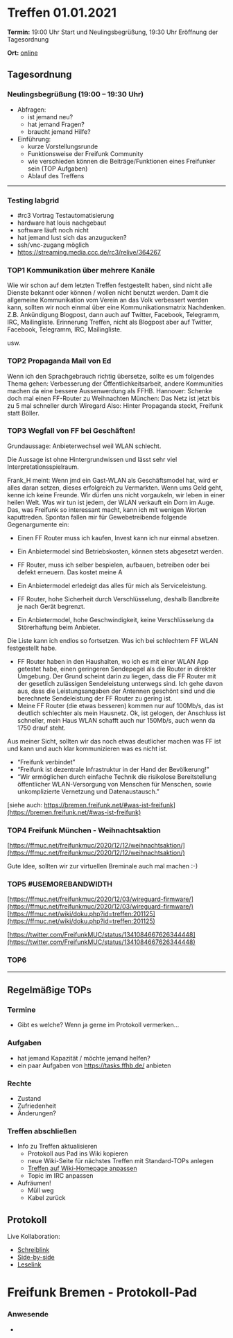 # Treffen 01.01.2021

**Termin:** 19:00 Uhr Start und Neulingsbegrüßung, 19:30 Uhr Eröffnung der Tagesordnung

**Ort:** [online](https://bremen.freifunk.net/to/videokonf)

## Tagesordnung
### Neulingsbegrüßung (19:00 – 19:30 Uhr)

- Abfragen:
    - ist jemand neu?
    - hat jemand Fragen?
    - braucht jemand Hilfe?
- Einführung:
    - kurze Vorstellungsrunde
    - Funktionsweise der Freifunk Community
    - wie verschieden können die Beiträge/Funktionen eines Freifunker sein (TOP Aufgaben)
    - Ablauf des Treffens

---

### Testing labgrid
- #rc3 Vortrag Testautomatisierung
- hardware hat louis nachgebaut
- software läuft noch nicht
- hat jemand lust sich das anzugucken?
- ssh/vnc-zugang möglich
- https://streaming.media.ccc.de/rc3/relive/364267

### TOP1 Kommunikation über mehrere Kanäle
Wie wir schon auf dem letzten Treffen festgestellt haben, sind nicht alle Dienste bekannt oder können / wollen nicht benutzt werden.
Damit die allgemeine Kommunikation vom Verein an das Volk verbessert werden kann, sollten wir noch einmal über eine Kommunikationsmatrix Nachdenken.
Z.B. Ankündigung Blogpost, dann auch auf Twitter, Facebook, Telegramm, IRC, Mailingliste.
Erinnerung Treffen, nicht als Blogpost aber auf Twitter, Facebook, Telegramm, IRC, Mailingliste.

usw.


### TOP2 Propaganda Mail von Ed
Wenn ich den Sprachgebrauch richtig übersetze, sollte es um folgendes Thema gehen:
Verbesserung der Öffentlichkeitsarbeit, andere Kommunities machen da eine bessere Aussenwerdung als FFHB.
Hannover: Schenke doch mal einen FF-Router zu Weihnachten
München: Das Netz ist jetzt bis zu 5 mal schneller durch Wiregard
Also: Hinter Propaganda steckt, Freifunk statt Böller.


### TOP3 Wegfall von FF bei Geschäften!
Grundaussage: Anbieterwechsel weil WLAN schlecht.

Die Aussage ist ohne Hintergrundwissen und lässt sehr viel Interpretationsspielraum.

Frank_H meint: Wenn jmd ein Gast-WLAN als Geschäftsmodel hat, wird er alles daran setzen, dieses erfolgreich zu Vermarkten.
Wenn ums Geld geht, kenne ich keine Freunde. Wir dürfen uns nicht vorgaukeln, wir leben in einer heilen Welt. Was wir tun ist jedem, der WLAN verkauft
ein Dorn im Auge. Das, was Freifunk so interessant macht, kann ich mit wenigen Worten kaputtreden.
Spontan fallen mir für Gewebetreibende folgende Gegenargumente ein:
- Einen FF Router muss ich kaufen, Invest kann ich nur einmal absetzen.
- Ein Anbietermodel sind Betriebskosten, können stets abgesetzt werden.

- FF Router, muss ich selber bespielen, aufbauen, betreiben  oder bei defekt erneuern. Das kostet meine A
- Ein Anbietermodel erledeigt das alles für mich als Serviceleistung.

- FF Router, hohe Sicherheit durch Verschlüsselung, deshalb Bandbreite je nach Gerät begrenzt.
- Ein Anbietermodel, hohe Geschwindigkeit, keine Verschlüsselung da Störerhaftung beim Anbieter.

Die Liste kann ich endlos so fortsetzen. Was ich bei schlechtem FF WLAN festgestellt habe.
- FF Router haben in den Haushalten, wo ich es mit einer WLAN App getestet habe, einen geringeren Sendepegel
  als die Router in direkter Umgebung. Der Grund scheint darin zu liegen, dass die FF Router mit der gesetlich zulässigen Sendeleistung unterwegs sind. Ich gehe davon aus, dass die Leistungsangaben der Antennen geschönt sind und die berechnete Sendeleistung der FF Router zu gering ist.
- Meine FF Router (die etwas besseren) kommen nur auf 100Mb/s, das ist deutlich schlechter als mein Hausnetz. Ok, ist gelogen, der Anschluss ist schneller, mein Haus WLAN schafft auch nur 150Mb/s, auch wenn da 1750 drauf steht. 

Aus meiner Sicht, sollten wir das noch etwas deutlicher machen was FF ist und kann und auch klar kommunizieren was es nicht ist.
- “Freifunk verbindet”
- “Freifunk ist dezentrale Infrastruktur in der Hand der Bevölkerung!”
- “Wir ermöglichen durch einfache Technik die risikolose Bereitstellung öffentlicher WLAN-Versorgung von Menschen für Menschen, sowie unkomplizierte Vernetzung und Datenaustausch.” 

[siehe auch: https://bremen.freifunk.net/#was-ist-freifunk](https://bremen.freifunk.net/#was-ist-freifunk)

### TOP4 Freifunk München - Weihnachtsaktion
[https://ffmuc.net/freifunkmuc/2020/12/12/weihnachtsaktion/](https://ffmuc.net/freifunkmuc/2020/12/12/weihnachtsaktion/)

Gute Idee, sollten wir zur virtuellen Breminale auch mal machen :-)

### TOP5 #USEMOREBANDWIDTH
[https://ffmuc.net/freifunkmuc/2020/12/03/wireguard-firmware/](https://ffmuc.net/freifunkmuc/2020/12/03/wireguard-firmware/)  
[https://ffmuc.net/wiki/doku.php?id=treffen:201125](https://ffmuc.net/wiki/doku.php?id=treffen:201125)

[https://twitter.com/FreifunkMUC/status/1341084667626344448](https://twitter.com/FreifunkMUC/status/1341084667626344448)

### TOP6



---
## Regelmäßige TOPs

### Termine

- Gibt es welche? Wenn ja gerne im Protokoll vermerken...

### Aufgaben

- hat jemand Kapazität / möchte jemand helfen?
- ein paar Aufgaben von https://tasks.ffhb.de/ anbieten

### Rechte

- Zustand
- Zufriedenheit
- Änderungen?

### Treffen abschließen

- Info zu Treffen aktualisieren
  - Protokoll aus Pad ins Wiki kopieren
  - neue Wiki-Seite für nächstes Treffen mit Standard-TOPs anlegen
  - [Treffen auf Wiki-Homepage anpassen](https://wiki.bremen.freifunk.net/Home)
  - Topic im IRC anpassen
- Aufräumen!
  - Müll weg
  - Kabel zurück

## Protokoll

Live Kollaboration:

* [Schreiblink](https://hackmd.io/AwDgnA7ATArKC0BGGBjAzPALAUzSeARgYgGzxQAmEFFwiKBEKAhkA===?edit)
* [Side-by-side](https://hackmd.io/AwDgnA7ATArKC0BGGBjAzPALAUzSeARgYgGzxQAmEFFwiKBEKAhkA===?both)
* [Leselink](https://hackmd.io/AwDgnA7ATArKC0BGGBjAzPALAUzSeARgYgGzxQAmEFFwiKBEKAhkA===?view)

# Freifunk Bremen - Protokoll-Pad

### Anwesende
- 